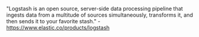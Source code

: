 "Logstash is an open source, server-side data processing pipeline that ingests data from a multitude of sources simultaneously, transforms it, and then sends it to your favorite stash." - <https://www.elastic.co/products/logstash>
